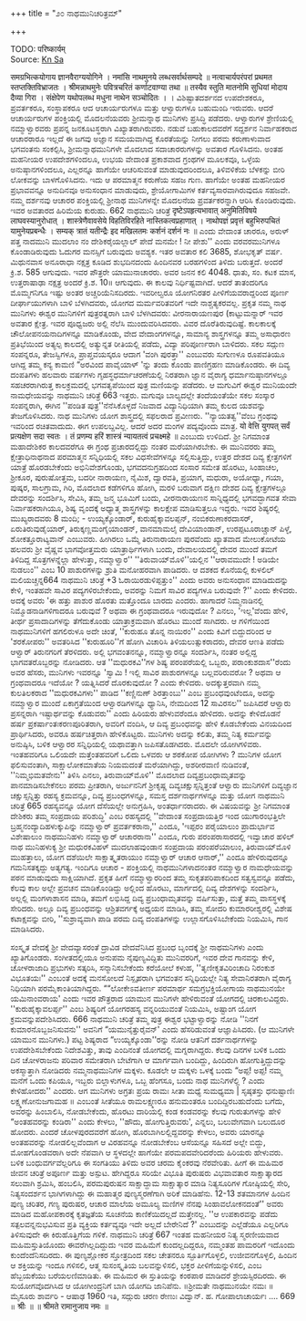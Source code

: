 +++
title = "೨೦ ನಾಥಮುನಿಚರಿತ್ರಮ್"

+++

TODO: परिष्कार्यम्  
Source: [Kn Sa](https://archive.org/download/deshika-prabandha/deshika-prabandha-kn-sa.pdf)

समग्रभित्कयोगाय ज्ञानवैराग्ययोगिने । 
नमांसि नाथमुनये लब्धसर्वार्थसम्पदे ॥ नत्वाचार्यपरंपरां प्रथमत स्तप्तक्तिविभ्राजतः । श्रीमन्नाथमुनेः पवित्रचरितं कर्णाटवाण्या तथा ॥ 
तस्यैव स्तुति मातनोमि सुधियां मोदाय दैव्या गिरा । संक्षेपेण यथोपलब्ध मधुना नाथेन सञ्चोदितः । । 
ವಿಶಿಷ್ಟಾತದರ್ಶನದ ಉಪದೇಶಕರೂ, ಪ್ರವರ್ತಕರೂ, ಸಂಸ್ಥಾಪಕರೂ ಆದ ಆಚಾರ್ಯರುಗಳೂ ಮತ್ತು ಆಳ್ವಾರುಗಳೂ ಬಹುಮಂದಿ ಇರುವರು. ಆದರೆ ಆಚಾರ್ಯರುಗಳ 
ಪಂಕ್ತಿಯಲ್ಲಿ 
ಮೊದಲನೆಯವರು ಶ್ರೀಮನ್ನಾಥ ಮುನಿಗಳು ಪ್ರಸಿದ್ಧಿ 
ಪಡೆದರು. ಆಳ್ವಾರುಗಳ ಶ್ರೇಣಿಯಲ್ಲಿ ನಮ್ಮಾಳ್ವಾರವರು ಪ್ರಪನ್ನ ಜನಕೂಟಸ್ಥರಾಗಿ ವಿಖ್ಯಾತರಾಗಿರುವರು. ನಡುವೆ ಬಹುಕಾಲದವರೆಗೆ ಸದ್ದರ್ಶನ ನಿರ್ವಾಹಕರಾದ ಆಚಾರರಾರೂ ಇಲ್ಲದೆ ಈ ಜಗವು ಅಜ್ಞಾನ ಸಮಯವಾಗಿದ್ದ ಕೊರತೆಯನ್ನು ನೀಗಲು ಪರಮ ಕರುಣಾಳುವಾದ ಭಗವಂತನು ಸಂಕಲ್ಪಿಸಿ, ಶ್ರೀಮನ್ನಾಥಮುನಿಗಳೇ ಮೊದಲಾದ ಸದಾಚಾರರುಗಳನ್ನು ಅವತಾರ ಗೊಳಿಸಿದನು. ಅಂತಹ ಮಹನೀಯರ ಉಪದೇಶಗಳಿಂದಲೂ, ಉಭಯ ವೇದಾಂತ ಪ್ರಕಾಶವಾದ ಗ್ರಂಥಗಳ ಮೂಲಕವೂ, ಒಳ್ಳೆಯ ಅನುಷ್ಠಾನಗಳಿಂದಲೂ, ಎಲ್ಲರನ್ನೂ ಹಾಗೆಯೇ ಆಚರಿಸುವಂತೆ ಮಾಡುವುದರಿಂದಲೂ, ತಿಳಿವಳಿಕೆಯ ಬೆಳಕನ್ನು ಬೀರಿ ಲೋಕವನ್ನು ಬಾಳಗೊಳಿಸಿದನು. ಇದು ಆ ಪರಮಾತ್ಮನ ಕರುಣೆಯ ಸಹಜ ಗುಣ. ಹಾಗೆಯೇ ಅಂತಹ ಮಹನೀಯರ ಪ್ರಭಾವವನ್ನೂ ಅನುದಿನವೂ ಅನುಸಂಧಾನ ಮಾಡುವುದು, ಶ್ರೇಯೋಗಾಮಿಗಳ ಕರ್ತವ್ಯಸಾರವಾಗಿರುವುದೂ ಸಹಜವೇ. 
ನಮ್ಮ ದರ್ಶನವು ಆಚಾರರ ಪಂಕ್ತಿಯಲ್ಲಿ ಶ್ರೀನಾಥ ಮುನಿಗಳನ್ನೇ ಮೊದಲನೆಯ ಪ್ರವರ್ತಕರನ್ನಾಗಿ ಆರಿಸಿ ಕೊಂಡಿರುವುದು. ಇವರ ಅವತಾರದ ಹಿರಿಮೆಯ ಕುರುಹು. 
662 
ನಾಥಮುನಿ ಚರಿತ್ರೆ 
दृष्टेऽपहृत्यभावात् अनुमितिविषये लाघवस्यानुरोधात् । शास्त्रेणैवावसेये विहतिविरहिते नास्तिकत्वप्रहाणात् । नाथोपज्ञं प्रवृत्तं बहुभिरुपचितं यामुनेयप्रबन्धैः । 
सम्यक् त्रातं यतीन्द्रैः इद मखिलतमः कर्शनं दर्शनं नः ॥ ಎಂದು ವೇದಾಂತ ಚಾರರೂ, ಅರುಳ್ ಪತ್ತ ನಾದಮುನಿ ಮುದಲಾಂ ನಂ ದೇಶಿಕರೈಯಲ್ಲಾಲ್ ಪೇದೆ ಮನಮೇ ! ನೀ ಪೇಶು'' ಎಂದು ವರವರಮುನಿಗಳೂ ಕೊಂಡಾಡಿರುವುದು ಓದುಗರ ಮನಸ್ಸಿಗೆ ಬರುವುದು ಅವಶ್ಯಕ. 
ಇತರ ಅವತಾರ 
ಕಲಿ 3685, ಶೋಭಕೃತ್ ವರ್ಷ. ಮಿಥುನವಾಸ ಅನೂರಾಧಾ ನಕ್ಷತ್ರ ಕೂಡಿದ ಶುಭದಿನದಂದು ಹಿಂದಿನವರ ಬರಹಗಳಿಂದ ತಿಳಿದು ಬರುತ್ತದೆ. ಅಂದರೆ ಕ್ರಿ.ಶ. 585 ಆಗುವುದು. 
ಇವರ ಪೌತ್ರರೇ ಯಾಮುನಾಚಾರರು. ಅವರ ಜನನ ಕಲಿ 4048. ಧಾತು, ಸಂ. ಕಟಕ ಮಾಸ, ಉತ್ತರಾಷಾಢಾ ನಕ್ಷತ್ರ ಅಂದರೆ ಕ್ರಿ.ಶ. 10॥ ಆಗುವುದು. ಈ ಕಾಲವು ನಿರ್ಧಿಷ್ಟವಾಗಿದೆ. ಆದರೆ ತಾತಂದರಿಗೂ ಮೊಮ್ಮಗನಿಗೂ ಇಷ್ಟು ಅಂತರ ಅಚ್ಚರಿಯೆನಿಸದಿರದು. ಇವರೀಲ್ವರೂ ಯೋಗನಿರತರ ಪೀಳಿಗೆಯವರಾದ್ದರಿಂದ ಪೂರ್ಣ ದೀರ್ಘಾಯುಗಳಾಗಿ ಬಾಳಿ ಬೆಳಗಿದವರು, ಯೋಗದ ಮರ್ಮವರಿತವರಿಗೆ ಇದೇ ನಾಶ್ಚತ್ಯಕರವಲ್ಲ. ಪ್ರಕೃತ ನಮ್ಮ ನಾಥ ಮುನಿಗಳು ಈಶ್ವರ ಮುನಿಗಳಿಗೆ ಪುತ್ರರತ್ನರಾಗಿ ಬಾಳಿ ಬೆಳಗಿದವರು: ವೀರನಾರಾಯಣಪುರ (ಕಾಟ್ಟುಮನ್ನಾರ್ ಇವರ ಅವತಾರ ಕ್ಷೇತ್ರ. ಇವರ ಪೂಧ್ವಜರು ಅಲ್ಲಿ ನೆಲೆಸಿ ಮುಂದುವರಿಸಿದವರು. ವಿವರ ದೊರೆತಿರುವುದಿಷ್ಟೆ. 
ಕಾಲಕಾಲಕ್ಕೆ ಚೌಲೋಪನಯನಾದಿಗಳನ್ನೂ ಮಾಡಿಕೊಂಡು, ವೇದ ವೇದಾಂಗಗಳನ್ನೂ, ಸಾಮಾನ್ಯ ಶಾಸ್ತ್ರಗಳನ್ನೂ ತಮ್ಮ ಅಸಾಧಾರಣ ಪ್ರತಿಭೆಯಿಂದ ಅತ್ಯಲ್ಪ ಕಾಲದಲ್ಲಿ ಅತ್ಯುನ್ನತ ರೀತಿಯಲ್ಲಿ ಪಡೆದು, ವಿದ್ಯಾ ಪರಿಪೂರ್ಣರಾಗಿ ಬಾಳಿದರು. 
ಸಕಲ ಸದ್ಗುಣ ಸಂಪನ್ನರೂ, ತೇಜಸ್ವಿಗಳೂ, ಪ್ರಾಪ್ತವಯಸ್ಕರೂ ಆದಾಗ 'ವಂಗಿ ಪುರತ್ತಾ'' ಎಂಬುವರು ಸುಗುಣಳೂ ರೂಪವತಿಯೂ ಆಗಿದ್ದ ತಮ್ಮ ಕನ್ಯ ಕಾಮಣಿ “ಅರವಿಂದ ಪಾವೈಯಾಳ್ 'ನ್ನು ತಂದು ಕೊಂಡು ಪಾಣಿಗ್ರಹಣ ಮಾಡಿಕೊಂಡರು. ಈ ದಿವ್ಯ ದಂಪತಿಗಳು ಹಲವಾರು ವರ್ಷಗಳು ಗೃಹಸ್ಥಧರ್ಮಾಚರಣೆಯಲ್ಲಿ ನಿರತರಾಗಿ ಜ್ಞಾನ ವೈರಾಗ್ಯ ಧರ್ಮಾನುಷ್ಠಾನಗಳಲ್ಲೂ ಸಹಚರರಾಗಿರುತ್ತ ಕಾಲಕ್ರಮದಲ್ಲಿ ಭಗವತೃಪೆಯಿಂದ ಪುತ್ರ ಮಣಿಯನ್ನು ಪಡೆದರು. ಆ ಮಗುವಿಗೆ ಈಶ್ವರ ಮುನಿಯಂದೇ ನಾಮಧೇಯವನ್ನು 
ನಾಥಮುನಿ ಚರಿತ್ರೆ 
663 
ಇತ್ತರು. ಮಗುವೂ ಬಾಲ್ಯದಲ್ಲೇ ತಂದೆಯಂತೆಯೇ ಸಕಲ ಸಂಸ್ಕಾರ ಸಂಪನ್ನರಾಗಿ, ಈಗಿನ ''ಪಂಡಿತ ಪುತ್ರ''ನೆನೆಸಿಕೊಳ್ಳದೆ ನಿಜವಾದ ವಿದ್ಯಾನಿಧಿಯಾಗಿ ತಮ್ಮ ಕುಲದ ಯಶವನ್ನು 
ತೇಜಗೊಳಿಸಿದರು. 
ನಾಥ ಮುನಿಗಳು ಯೋಗ ಶಾಸ್ತ್ರದಲ್ಲಿ ಸಫಲರಾದ ಪ್ರವೀಣರು. ''ನ್ಯಾಯತತ್ವ''ವೆಂಬ ಗ್ರಂಥವು ಇವರಿಂದ ರಚಿತವಾದುದು. ಈಗ ಉಪಲಬ್ದವಿಲ್ಲ. ಆದರೆ ಅದರ ಮಂಗಳ ಪದ್ಯವೊಂದು ಮಾತ್ರ. 
यो वेत्ति युगपत् सर्वं प्रत्यक्षेण सदा स्वतः । 
तं प्रणम्य हरिं शास्त्रं न्यायतत्वं प्रचक्ष्महे ॥ 
ಎಂಬುದು ಉಳಿದಿದೆ. ಶ್ರೀ ನಿಗಮಾಂತ ಮಹಾದೇಶಿಕರ ಕಾಲದವರೆಗೂ ಈ ಗ್ರಂಥ ಪ್ರಚಾರದಲ್ಲಿದ್ದು ನಂತರ ಮರೆಯಾಗಿರಬೇಕು. 
ಈ ಮುನಿವರರು ತಮ್ಮ ಕ್ಷೇತ್ರಾಧಿನಾಥನಾದ ಪರಮಾತ್ಮನ ಸನ್ನಿಧಿಯಲ್ಲಿ ಸಕಲ ವಿಧಸೇವೆಗಳನ್ನೂ ಸಲ್ಲಿಸುತ್ತಿದ್ದು, ಉತ್ತರ ದೇಶದ ದಿವ್ಯ ಕ್ಷೇತ್ರಗಳಿಗೆ ಯಾತ್ರೆ ಹೊರಡಬೇಕೆಂದು ಅಭಿನಿವೇಶಗೊಂಡು, ಭಗವದನುಗ್ರಹದಿಂದ ಸಂಸಾರ ಸಮೇತ ಹೊರಟು, ಸಿಂಹಾಚಲ, ಶ್ರೀಕೂರ, ಪುರುಷೋತ್ತಮ, ಬದರೀ ನಾರಾಯಣ, ನೈಮಿಶ, ದ್ವಾರವತಿ, ಪ್ರಯಾಗ, ಮಧುರಾ, ಅಯೋಧ್ಯಾ, ಗಯಾ, ಪುಷ್ಕರ, ಸಾಲಗ್ರಾಮ, ಗಿರಿ, ಮೊದಲಾದ ಕಡೆಗಳಿಗೂ ಹೋಗಿ, ಮರಳಿ ಬರುವಾಗ ದಕ್ಷಿಣ ದೇಶದ ದಿವ್ಯ ಕ್ಷೇತ್ರಗಳಲ್ಲೂ ದೇವರನ್ನು ಸಂದರ್ಶಿಸಿ, ಸೇವಿಸಿ, ತಮ್ಮ ಜನ್ಮ ಭೂಮಿಗೆ ಬಂದು, ವೀರನಾರಾಯಣನ ಸಾನ್ನಿಧ್ಯದಲ್ಲಿ ಭಗವದ್ಭಾಗವತ ಸೇವಾ ನಿರ್ವಾಹಕರಾಗಿಯೂ, ಶಿಷ್ಯ ವೃಂದಕ್ಕೆ ಅಧ್ಯಾತ್ಮ ಶಾಸ್ತ್ರಗಳನ್ನು ಕಾಲಕ್ಷೇಪ ಮಾಡಿಸುತ್ತಲೂ ಇದ್ದರು. 
ಇವರ ಶಿಷ್ಯರಲ್ಲಿ ಮುಖ್ಯರಾದವರು 8 ಮಂದಿ; - ಉಯ್ಯಕ್ಕೊಂಡಾರ್, ಕುರುಹೈಕ್ಕಾವಲಪ್ಪನ್, ನಂಬಿಕರುಣಾಕರದಾಸರ್, ಏರುತಿರುವುಡೈಯಾರ್, ತಿರುಕ್ಕಣ್ಣಮಂಗೈಯಾಂಡನ್, ವಾನಮಾಮಲೈ ದೇವಿಯಾಂಡಾನ್, ಉರಪ್ಪಟೂರಾಚ್ಚಾನ್ ಪಿಳ್ಳೆ, ಶೋಕತ್ತೂರಾಟ್ಯವಾನ್ ಎಂಬುವರು. ಹೀಗಿರಲು ಒಮ್ಮೆ ತಿರುನಾರಾಯಣ ಪುರವೆಂದು ಖ್ಯಾತವಾದ ಮೇಲುಕೋಟೆಯ ಹಲವರು ಶ್ರೀ ವೈಷ್ಣವ ಭಾಗವೋತ್ತಮರು ಯಾತ್ರಾರ್ಥಿಗಳಾಗಿ ಬಂದು, ದೇವಾಲಯದಲ್ಲಿ ದೇವರ ಮುಂದೆ ತಮಗೆ ತಿಳಿದಿದ್ದ ಸೊತ್ರಗಳನ್ನೆಲ್ಲಾ ಹೇಳುತ್ತಾ, ನಮ್ಮಾಳ್ವಾರ'' ''ತಿರುವಾಯ್‌ಮೊಳಿ''ಯಲ್ಲಿನ ''ಆರಾವಮುದೇ ! ಅಡಿಯೇ ನುಡಲುಂ'' ಎಂಬ 10 ಪಾಶುರಗಳನ್ನು ಶ್ರುತಿ ಮನೋಹರವಾಗಿ ಪಾಡಿದರು. ಆ ದಶಕದ ಕೊನೆಯಲ್ಲಿ ಕುಳಲಿಲ್ ಮಲಿಯಚ್ಚನ್ನ664 
ನಾಥಮುನಿ ಚರಿತ್ರೆ 
+3 
ಓರಾಯಿರಡುಳಿಪ್ಪತ್ತುಂ'' ಎಂದು ಅವರು ಅನುಸಂಧಾನ ಮಾಡಿದುದನ್ನು ಕೇಳಿ, ಇಂತಹವೇ ಸಾವಿರ ಪದ್ಯಗಳಿರಬೇಕೆಂದು, ಅವರನ್ನು ನಿಮಗೆ ಸಾವಿರ ಪದ್ಯಗಳೂ ಬರುವುವೇ ?'' ಎಂದು ಕೇಳಿದರು. ಅದಕ್ಕೆ ಅವರು 'ಈ ಹತ್ತು ಪಾಶುರ ಹೊರತು ಮತ್ತೊಂದೂ ಬಾರದು ಎಂದರು. ಹಾಗಾದರೆ ನಿಮ್ಮನಾಡಿನಲ್ಲಿ ನಿಮ್ಮೊಡನಾಡಿಗಳಿಗಾದರೂ ಬರುವುವೆ ? ಅಥವಾ ಈ ಗ್ರಂಥವಾದರೂ ಇರುವುದೋ ? ಎನಲು, 'ಇಲ್ಲ'ವೆಂದು ಹೇಳಿ, ತೀರ್ಥ ಪ್ರಸಾದಾದಿಗಳನ್ನು ತೆಗೆದುಕೊಂಡು ಯಾತ್ರಾಕ್ರಮವಾಗಿ ಹೊರಟು ಮುಂದೆ ಸಾಗಿದರು. 
ಆ ಗಳಿಗೆಯಿಂದ ನಾಥಮುನಿಗಳಿಗೆ ಹಗಲಿರುಳೂ ಅದೇ ಚಿಂತೆ, ''ಕುರುಹೂ‌ ತೊನ್ನ ನಾಯಿರಂ'' ಎಂದು ಕಿವಿಗೆ ಬಿದ್ದುದರಿಂದ ಆ 'ಶರಕೋಪರು'' ಅವತರಿಸಿದ ''ಕುರುಹೂರಿ''ಗೆ ಹೋಗಿ ವಿಚಾರಿಸಿ ತಿಳಿಯಲುತ್ಸುಕರಾದರು, ದೇವರ ಆಣತಿ ಪಡೆದು ಆಳ್ವಾರ್ ತಿರುನಗರಿಗೆ ತೆರಳಿದರು. ಅಲ್ಲಿ ಭಗವಂತನನ್ನೂ, ನಮ್ಮಾಳ್ವಾರನ್ನೂ ಸಂದರ್ಶಿಸಿ, ನಂತರ ಅಲ್ಲಿದ್ದ ಭಾಗವತರೊಬ್ಬರನ್ನು ನೋಡಿದರು. ಆತ ''ಮಧುರಕವಿ''ಗಳ ಶಿಷ್ಯ ಪರಂಪರೆಯಲ್ಲಿ ಒಬ್ಬರು, ಪರಾಂಕುಶದಾಸ''ರೆಂದು ಅವರ ಹೆಸರು, ಮುನಿಗಳು ಇವರನ್ನೂ 'ಸ್ವಾಮಿ ! ಇಲ್ಲಿ ಸಾವಿರ ಪಾಶುರಗಳನ್ನೂ ಬಲ್ಲವರಿರುವರೋ ? ಅಥವಾ ಆ ಗ್ರಂಥವಾದರೂ ಇದೆಯೋ ? ಯತ್ನಿಸಿದರೆ ದೊರಕುವುದೋ ? ಎಂದು ಕೇಳಿದರು. ಅದಕ್ಕುತ್ತರವಾಗಿ ನಮ್ಮ ಕುಲತಿಲಕರಾದ ''ಮಧುರಕವಿಗಳು'' ಪಾಡಿದ ''ಕಣ್ಣಿನುಣ್ ಶಿರತ್ತಾಂಬು'' ಎಂಬ ಪ್ರಬಂಧವುಂಟೆಂದೂ, ಅದನ್ನು ನಮ್ಮಾಳ್ವಾರ ಮುಂದೆ ಏಕಾಗ್ರತೆಯಿಂದ ಆಳ್ವಾರಡಿಗಳನ್ನೂ ಧ್ಯಾನಿಸಿ, ನೇಮದಿಂದ 12 ಸಾವಿರಸಲ'' ಜಪಿಸಿದರೆ ಆಳ್ವಾರು ಪ್ರಸನ್ನರಾಗಿ ಇಷ್ಟಾರ್ಥವನ್ನು ಕೊಡುವರು'' ಎಂದು ಹಿರಿಯರು ಹೇಳುವರೆಂದೂ ಹೇಳಿದರು. ಅದನ್ನು ಕೇಳಿದೊಡನೆ ಹರ್ಷ ಪ್ರಕರ್ಷಾಂತಃಕರಣಪೂರಿತರಾಗಿ, ಅವರಿಗೆ ವಂದಿಸಿ, ಆ ದಿವ್ಯ ಪ್ರಬಂಧವನ್ನು ಹೇಳಿ ಕೊಡಬೇಕೆಂದು ವಿನಯದಿಂದ ಪ್ರಾರ್ಥಿಸಿದರು, ಅವರೂ ಹರ್ಷಚಿತ್ತರಾಗಿ ಹೇಳಿಕೊಟ್ಟರು. ಮುನಿಗಳು ಅದನ್ನು ಕಲಿತು, ತಮ್ಮ ನಿತ್ಯ ಕರ್ಮವನ್ನು ಅನುಷ್ಠಿಸಿ, ಬಳಿಕ ಆಳ್ವಾರರ ಸನ್ನಿಧಿಯಲ್ಲಿ ಯಥಾವತ್ತಾಗಿ ಜಪಿಸತೊಡಗಿದರು. ಮೊದಲೇ ಯೋಗಿಗಳಿವರು. ಇಂತಹವರಿಗೂ ಒಲಿಯದೇ ಮತ್ತೆಂತಹವರಿಗೆ ಒಲಿದು ಒಳವರು ಆ ಶಠಕೋಪ ಯೋಗಿಗಳು ? ಮುನಿಗಳ ಯೋಗ ಫಲಿಸುವಂತಾಗಿ, ಸಾಕ್ಷಾಲೋಕಮಾತೆಯ ನಿಯಮದಂತೆ ಮರೆಯಾಗಿದ್ದು, ಅಶರೀರವಾಣಿ ನುಡಿವಂತೆ, ''ನಿಮ್ಮಭಿಮತವೇನು'' ತಿಳಿಸಿ ಎನಲು, ತಿರುವಾಯ್‌ಮೊಳಿ'' ಮೊದಲಾದ ದಿವ್ಯಪ್ರಬಂಧಾಮೃತವನ್ನು ಪಾನಮಾಡಿಸಬೇಕೆನಲು ಪರಮ ಪ್ರೀತರಾಗಿ, ಅರ್ಜುನನಿಗೆ ಶ್ರೀಕೃಷ್ಣ ದಿವ್ಯಚಕ್ಷುಸ್ಸನ್ನಿತ್ತಂತೆ ಆಳ್ವಾರು ಮುನಿಗಳಿಗೆ ದಿವ್ಯಜ್ಞಾನ ಚಕ್ಷುಸ್ಸನ್ನಿತ್ತು ರಹಸ್ಯ ಕ್ರಮವನ್ನೂ, ದಿವ್ಯ ಪ್ರಬಂಧಗಳನ್ನೂ, ಸಮಸ್ತ ದರ್ಶನಾರ್ಥಗಳನ್ನೂ ಮತ್ತು ಯೋಗ 
ನಾಥಮುನಿ ಚರಿತ್ರೆ 
665 
ರಹಸ್ಯವನ್ನೂ ಯೋಗ ದೆಸೆಯಲ್ಲೇ ಅನುಗ್ರಹಿಸಿ, ಅಂತರ್ಧಾನರಾದರು. ಈ ವಿಷಯವನ್ನು ಶ್ರೀ ನಿಗಮಾಂತ ದೇಶಿಕರು ತಮ್ಮ ಸಂಪ್ರದಾಯ ಪರಿಶುದ್ಧಿ' ಎಂಬ ರಹಸ್ಯದಲ್ಲಿ ''ವೇದಾಂತ ಸಂಪ್ರದಾಯತ್ತಿರ ಇಂದ ಯುಗಾರಂಭತ್ತಿಲೇ ಬ್ರಹ್ಮನಂದ್ಯಾದಿಹಳುಕ್ಕುಪಿನ್ನು ನಮ್ಮಾಳ್ವಾರ್ ಪ್ರವರ್ತಕರಾನಾ‌,'' ಎಂದೂ, 'ಇಪ್ಪರಂ ಪರೈಯಾಲುಂ ಪ್ರಾದುರ್ಭಾವ ವಿಶೇಷಾಲುಂ ನಾಥಮುನಿಹಳು ನಮ್ಮಾಳ್ವಾರ್ ಆಚಾರರಾನಾ‌'' ಎಂದೂ, ಗುರು ಪರಂಪರಾಸಾರದಲ್ಲಿ ಇವ್ವಾಚಾರ‌ ಹಳಿಲ್ ನಾಥ ಮುನಿಹಳುಕ್ಯ ಶ್ರೀ ಮಧುರಕವಿಹಳ್ ಮುದಲಾಹವುಂಡಾನ ಸಂಪ್ರದಾಯ ಪರಂಪರೆಯಾಲುಂ, ತಿರುವಾಯ್‌ಮೊಳಿ ಮುಹತ್ತಾಲು, ಯೋಗ ದಶೆಯಿಲೇ ಸಾಕ್ಷಾತ್ಕೃತರಾಯುಂ ನಮ್ಮಾಳ್ವಾರ್ ಆಚಾರ‌ ಆನಾರ್,'' ಎಂದೂ ಹೇಳಿರುವುದನ್ನೂ ಗಮನಿಸತಕ್ಕದ್ದು ಅತ್ಯಗತ್ಯ. ಇಂದಿಗೂ ಆಚಾರ - ಪಂಕ್ತಿಯಲ್ಲಿ ನಾಥಮುನಿಗಳಾದನಂತರ ನಮ್ಮಾಳ್ವಾರ ನಾಮಧೇಯವನ್ನು ಪಠನ ಮಾಡುವುದು ಸಾಕ್ಷಿಯಾಗಿದೆ. ಪ್ರಕೃತ ಹೀಗೆ ನಮ್ಮಾಳ್ವಾರರಿಂದ ತಮ್ಮ ಸುಕೃತಪರಿಪಾಕದಿಂದ ಸತ್ವಸ್ವವನ್ನೂ ಪಡೆದು, ಕೆಲವು ಕಾಲ ಅಲ್ಲೇ ಪ್ರವಚನ ಮಾಡಿಕೊಂಡಿದ್ದು ಅಲ್ಲಿಂದ ಹೊರಟು, ಮಾರ್ಗದಲ್ಲಿ ದಿವ್ಯ ದೇಶಗಳನ್ನು ಸಂದರ್ಶಿಸಿ, ಅಲ್ಲಲ್ಲಿ ಮಂಗಳಾಶಾಸನ ಮಾಡಿ, ತಮಗೆ ಲಭಿಸಿದ್ದ ದಿವ್ಯ ಪ್ರಬಂಧಾಮೃತವನ್ನು ವರ್ಷಿಸುತ್ತಾ, ಮತ್ತೆ ತಮ್ಮ ವಾಸಸ್ಥಳಕ್ಕೆ 
ಸೇರಿದರು. 
ಅಲ್ಲೂ ದಿವ್ಯ ಪ್ರಬಂಧವನ್ನು ಆಶ್ರಿತವರ್ಗಕ್ಕೆ ಅಧ್ಯಯನ ಮಾಡಿಸಿ, ತಮ್ಮ ಸೋದರಿ ಕುಮಾರರೀಶ್ವರಲ್ಲಿ ವಿಶೇಷ ಕಟಾಕ್ಷವನ್ನು ಬೀರಿ, ''ಸುಶ್ರಾವ್ಯವಾಗಿ ಪಾಡಿ ಪರಮ ದಿವ್ಯ ದಂಪತಿಗಳನ್ನು ಉಲ್ಲಾಸಗೊಳಿಸಿಬೇಕೆಂದು ನಿಯಮಿಸಿ, ಗಾನ ಮಾಡಿಸಿದರು. 

ಸಂಸ್ಕೃತ ವೇದಕ್ಕೆ ಶ್ರೀ ವೇದವ್ಯಾಸರಂತೆ ದ್ರಾವಿಡ ವೇದವೆನಿಸಿದ ಪ್ರಬಂಧ ಬೃಂದಕ್ಕೆ ಶ್ರೀ ನಾಥಮನಿಗಳು ಎಂದು ಖ್ಯಾತಿಗೊಂಡರು. ಸಂಗೀತದಲ್ಲಿಯೂ ಅನುಪಮ ನೈಪುಣ್ಯವಿದ್ದಿತು ಮುನಿವರರಿಗೆ, ಇವರ ದೇವ ಗಾನವನ್ನು ಕೇಳಿ, ಚೋಳರಾಜಾದಿ ಪ್ರಭುಗಳು ಸತ್ಕರಿಸಿ, ಸನ್ಮಾನಿಸಬೇಕೆಂದು ಕರೆಯೋಲೆ ಕಳುಹ, ''ತೃಣೀಕೃತವಿರಿಂಚಾದಿ ನಿರಂಕುಶ ವಿಭೂತಯಃ'' ಎಂಬಂತೆ ಅದಕ್ಕೆ ಮನಸೋಲದೆ ನಿಸ್ಪೃಹರಾಗಿ ಭಗವಂತನ ಸನ್ನಿಧಿಯಲ್ಲೇ ನಿತ್ಯ ಸೇವಾನಿರತರಾಗಿ ವೈರಾಗ್ಯ ನಿಧಿಯಾಗಿ ಪರಮೈಕಾಂತಿಯಾಗಿದ್ದರು. 
““ಲೋಕೇಽವತೀರ್ಣ ಪರಮಾರ್ಥ ಸಮಗ್ರಭಕ್ತಿಯೋಗಾಯ ನಾಥಮುನಯೇ ಯಮಿನಾಂವರಾಯ' ಎಂದು ಇವರ ಪೌತ್ರರಾದ ಯಾಮುನ ಮುನಿಗಳೇ ಹೇಳಿರುವಂತೆ ಯೋಗದಲ್ಲಿ ಚಿರಕಾಲವಿದ್ದರು. ''ಕುರುಹೈಕ್ಕಾವಲರ್ಪ್ಪ'' ಎಂಬ ಶಿಷ್ಯರಿಗೆ ಯೋಗರಹಸ್ಯ ವನ್ನರಿಯುವಂತೆ ನಿಯಮಿಸಿ, ಅಷ್ಟಾಂಗ ಯೋಗ ಕ್ರಮವನ್ನುಪದೇಶಿಸಿದರು. 
666 
ನಾಥಮುನಿ ಚರಿತ್ರೆ 
ತಮ್ಮ ಪುತ್ರ ಈಶ್ವರ ಭಟ್ಟಾಳ್ವಾರನ್ನು ನೋಡಿ ''ನಿನಗೆ ಕುಮಾರನೊಬ್ಬಜನಿಸುವನು'' ಅವನಿಗೆ “ಯಮುನೈತ್ತುರೈವನ್' ಎಂದು ಹೆಸರಿಡುವಂತೆ ಆಜ್ಞಾಪಿಸಿದರು. (ಆ ಮುನಿಗಳೇ ಯಾಮುನ ಮುನಿಗಳು.) ಪಟ್ಟ ಶಿಷ್ಯರಾದ “ಉಯ್ಯಕ್ಕೊಂಡಾ''ರನ್ನು ನೋಡಿ ಆತನಿಗೆ ದರ್ಶನಾರ್ಥಗಳನ್ನು ಉಪದೇಶಿಸಬೇಕೆಂದು ನಿದೇಶವಿತ್ತು, ತಾವು ಎಂದಿನಂತೆ ಯೋಗದಲ್ಲಿ ಮಗ್ನರಾಗಿದ್ದರು. ಕೆಲವು ದಿನಗಳ ಬಳಿಕ ಒಂದು ದಿನ ಚೋಳರಾಜನು ಪರಿವಾರ ಸಮೇತರಾಗಿ ಬೇಟೆಗಾಗಿ ಆ ಮಾರ್ಗವಾಗಿ ಬಂದಿದ್ದು, ಹಿಂದಿರುಗಿ ಹೋಗುತ್ತಿದ್ದುದನ್ನು ಅಕಸ್ಮಾತ್ತಾಗಿ ನೋಡಿದರು ನಮ್ಮನಾಥಮುನಿಗಳ ಮಕ್ಕಳು. ಕೂಡಲೇ ಆ ಮಕ್ಕಳು ಒಳಕ್ಕೆ ಬಂದು “ಅಪ್ಪ! ಅಪ್ಪ! ನಮ್ಮ ಮನೆಗೆ ಒಂದು ಕಪಿಯೂ, ಇಬ್ಬರು ಬಿಲ್ಲಾಳುಗಳೂ, ಒಬ್ಬ ಹೆಂಗಸೂ, ಬಂದು ನಾಥ ಮುನಿಗಳೆಲ್ಲಿ ? ಎಂದು ಕೇಳಿಹೋದರು'' ಎಂದರು. ಆಗ ಮುನಿಗಳು ಅಗ್ರತಃ ಪ್ರಯ ರಾಮಃ ಸೀತಾ ಮಧ್ಯೆ ಸುಮಧ್ಯಮಾ | ಸೃಷ್ಠತಸ್ತು ಧನುಷ್ಟಾಣಿಃ ಲಕ್ಷ್ಮಣೋನುಜಗಾಮಹ ॥ ಎಂಬಂತೆ ಸೀತೆಯೂ ರಾಮಲಕ್ಷ್ಮಣರೂ ಹನುಮಂತರೂ ಬಂದಿದ್ದಿರಬಹುದೆಂದು ಬಗೆದು, ಅವರನ್ನು ಹಿಂಬಾಲಿಸಿ, ನೋಡಬೇಕೆಂದು, ಹೊರಟು ದಾರಿಯಲ್ಲಿ ಕಂಡ ಕಂಡವರನ್ನು ಕೆಲವು ಗುರುತುಗಳನ್ನು ಹೇಳಿ “ಅಂತಹವರನ್ನು ಕಂಡಿರಾ'' ಎಂದು ಕೇಳಲು, ''ಹೌದು, ಹೋಗುತ್ತಿರುವರು', ಎನ್ನಲು, ಬಲುವೇಗವಾಗಿ ಬಲುದೂರ ಹೋದರು. ಎಂದರೆ ಚೋಳಪುರದವರೆಗೆ ಹೋಗಿ, ಹೊರಬಾಗಿಲಲ್ಲಿದ್ದವರನ್ನು ಕೇಳಲು, ಅವರು ಯಾರನ್ನೂ ಅಂತಹವರನ್ನು ನೋಡಲಿಲ್ಲವೆಂದಾಗ ಆ ವಿರಹವನ್ನೂ ನೋಡಬೇಕೆಂಬ ಆಸೆಯನ್ನೂ ಸಹಿಸದೆ ಅಲ್ಲೇ ಬಿದ್ದು, ಮೋಹಗೊಂಡವರಾಗಿ ಅದೇ ನೆಪವಾಗಿ ಆ ಸ್ಥಳದಲ್ಲೇ ಹಾಗೆಯೇ ಪರಮಪದವೇರಿದರೆಂದು ಹಿರಿಯರು ಹೇಳುವರು. ಬಳಿಕ ಬಂಧುವರ್ಗವೆಲ್ಲರಿಗೂ ಈ ಸಂಗತಿಯು ತಿಳಿದು ಅವರ ಚರಮ ಕೈಂಕರವು ನೆರವೇರಿತು. ಹೀಗೆ ಈ ಮಹಿಮರ ಜೀವನ ಚರಿತ್ರೆ ಅಪೂರ್ಣ ಮತ್ತು ಅಸ್ಪುಟ. ಹೇಗಿದ್ದರೂ ಸರಿಯೇ ವಿಭೂತಿ ಪುರುಷರು ವಿಭವಾವತಾರ ಸಾಕ್ಷಾತ್ಕಾರದ ಸಲುವಾಗಿ ಶ್ರಮಿಸಿ, ಹಂಬಲಿಸಿ, ಪರಮಪುರುಷನ ಸಾಕ್ಷಾದ್ದಾಮ ಸಾಕ್ಷಾತ್ಕಾರ ಮಾಡಿ ನಿತ್ಯಸೂರಿಗಳ ಗೋಷ್ಠಿಯಲ್ಲಿ ಸೇರಿ, ನಿತ್ಯಸಂದರ್ಶನ ಭಾಗಿಗಳಾಗಿದ್ದು ಈ ಮಹಾತ್ಮರ ಪುಣ್ಯಸ್ಮರಣೆಗಾಗಿ ಅರಿಕೆ ಮಾಡಿಹೆನು. 
12-13 ಶತಮಾನಗಳ ಹಿಂದಿನ ಪುಣ್ಯ ಚರಿತರ, ಗಣ್ಯ ಪುರುಷರ, ಆಚಾರ ಮಾಲೆಯ ಅಮೂಲ್ಯ ಮಣಿಗಳ ನೆನಪು ಸಿಂಹಾವಲೋಕನದಂತೆ'' ಅವರು ಮಾಡಿದ ಮಹೋಪಕಾರಕ್ಕೆ ಕೃತಜ್ಞತೆಯ ಸೂಚನೆಯ ಕಾಣಿಕೆಯಿದಲ್ಲದೆ ಮತ್ತೇನಲ್ಲ. ''ಆ ಉಪಕಾರವನ್ನು ಪಡೆದು ಸತ್ಪಲವನ್ನನುಭವಿಸುವ ಪ್ರತಿ ವ್ಯಕ್ತಿಯ ಕರ್ತವ್ಯವೂ ಇದೇ ಅಲ್ಲದೆ ಬೇರೇನಿದೆ ?' ಎಂಬುದನ್ನು ಎಲ್ಲೆಡೆಯೂ ಎಲ್ಲರಿಗೂ ತಿಳಿಸುವುದೇ ಈ ಕಿರುಹೊತ್ತಿಗೆಯ 
ಗಳಿಕೆ. 
ನಾಥಮುನಿ ಚರಿತ್ರೆ 
667 
ಇಂತಹ ಮಹನೀಯರ ನಿತ್ಯ ಸ್ಮರಣೀಯವಾದ ಮಹಿಮಸ್ತುತಿಯೊಂದು ಈವರೆಗಿಲ್ಲದಿದ್ದುದು ಇವರ ಮಹಿಮೆಗೆ ಕುಂದಲ್ಲದಿದ್ದರೂ, ನಮ್ಮಂತಹ ಪಾಮರರಿಗೆ ಇದೊಂದು ಕುಂದೆಂದೆನಿಸದಿರದು. ಈ ಪುಣ್ಯಶ್ಲೋಕರ ಸ್ತೋತ್ರದಿಂದ ಸಕಲ ಚೇತನರೂ ಸ್ಫೂರ್ತಿಗೊಳ್ಳಲಿ, ಉಜೀವನಗೊಳ್ಳಲಿ, ಹಿಂದಿನ ಆ ಶಕ್ತಿಯನ್ನು ಇಂದೂ ಗಳಿಸಲಿ, ಆತ್ಮ ಸುಸಂಸ್ಕೃತಿಯ ಬಲವನ್ನುಳಿಸಲಿ, ಭಕ್ತರ ಪೀಳಿಗೆಯನ್ನುಳಿಸಲಿ, ಎಂಬ ಹೆಬ್ಬಯಕೆಯು ಬರೆಯಲಣಿಮಾಡಿತು. ಈ ಮಹಿಮರ ಈ ಸ್ತುತಿಯನ್ನು ಕಂಠಪಾಠ ಮಾಡಿದರೆ ಶ್ರೇಯಸ್ಸಿರದಿರದು. ಈ ಸುಯೋಗವೊದಗಿಸಿದ ಆ ಯೋಗೀಂದ್ರನಿಗೆ ಬಾಗಿ ಯೋಗದಿ ಜಾನಿಪೆನು. 
॥ಶ್ರೀಮತೇ ನಾಥಮುನಯೇ ನಮಃ ॥ 
ಮೈಸೂರು ಶಾರ್ವರಿ - ಆಷಾಢ 
1960 
ಇತಿ, ಸದ್ಗುರು ಚರಣ ರೇಣುಃ 
ವಿದ್ವಾನ್. ಹ. ಗೋಪಾಲಾಚಾರ್ಯಃ 
.... 
669 
॥ श्रीः ॥ 
॥ श्रीमते रामानुजाय नमः ॥ 